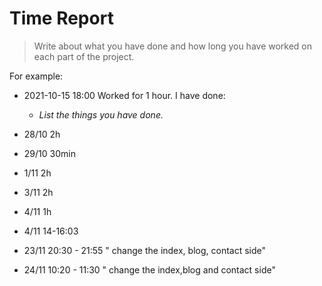 # Time Report

> Write about what you have done and how long you have worked on each part of the project.

For example: 

- 2021-10-15 18:00 Worked for 1 hour. I have done:
  - *List the things you have done.*

 - 28/10 2h
-  29/10 30min
- 1/11 2h
- 3/11 2h 
- 4/11 1h
- 4/11 14-16:03
- 23/11 20:30 - 21:55 " change the index, blog, contact side"
- 24/11 10:20 - 11:30 " change the index,blog and contact side"